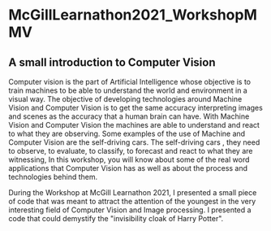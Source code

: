 # McGillLearnathon2021_WorkshopMMV

## A small introduction to Computer Vision

Computer vision is the part of Artificial Intelligence whose objective is to train machines to be able to understand the world and environment in a visual way. The objective of developing technologies around Machine Vision and Computer Vision is to get the same accuracy interpreting images and scenes as the accuracy that a human brain can have. With Machine Vision  and Computer Vision the machines are able to understand and react to what they are observing. Some examples of the use of Machine and Computer Vision are the self-driving cars. The self-driving cars , they need to observe, to evaluate, to classify, to forecast and react to what they are witnessing, In this workshop, you will know about some of the real word applications that Computer Vision has as well as about the process and technologies behind them.

During the Workshop at McGill Learnathon 2021, I presented a small piece of code that was meant to attract the attention of the youngest in the very interesting field of Computer Vision and Image processing. I presented a code that could demystify the "invisibility cloak of Harry Potter".
